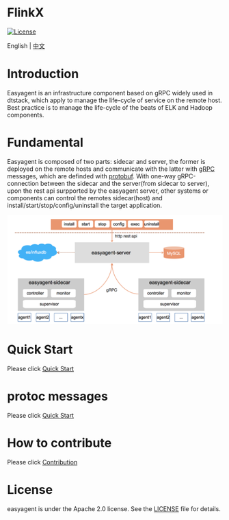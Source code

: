 FlinkX
============

[![License](https://img.shields.io/badge/license-Apache%202-4EB1BA.svg)](https://www.apache.org/licenses/LICENSE-2.0.html)

English | [中文](README.md)

# Introduction
Easyagent is an infrastructure component based on gRPC widely used in dtstack, which apply to manage the life-cycle of service on the remote host. Best practice is to manage the life-cycle of the beats of ELK and Hadoop components.

# Fundamental
Easyagent is composed of two parts: sidecar and server, the former is deployed on the remote hosts and communicate with the latter with [gRPC](https://github.com/grpc/grpc-go) messages, which are definded with [protobuf](https://github.com/gogo/protobuf).
With one-way gRPC-connection between the sidecar and the server(from sidecar to server), upon the rest api surpported by the easyagent server, other systems or components can control the remotes sidecar(host) and install/start/stop/config/uninstall the target application.
<div align=center>
  <img src=docs/images/easyagent.png width=700 />
</div>

# Quick Start

Please click [Quick Start](docs/quickstart.md)

# protoc messages

Please click [Quick Start](docs/quickstart.md)

# How to contribute

Please click [Contribution](docs/contribution.md)

# License

easyagent is under the Apache 2.0 license. See the [LICENSE](http://www.apache.org/licenses/LICENSE-2.0) file for details.
